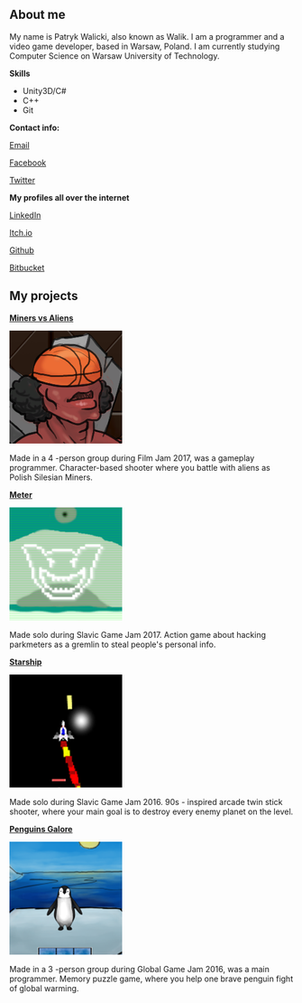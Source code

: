 ## About me
My name is Patryk Walicki, also known as Walik.
I am a programmer and a video game developer, based in Warsaw, Poland.
I am currently studying Computer Science on Warsaw University of Technology.

**Skills**
- Unity3D/C#
- C++
- Git

**Contact info:**

[Email](patrykwalikwalicki@gmail.com)

[Facebook](https://www.facebook.com/patryk.walicki.9)

[Twitter](https://twitter.com/PatWalik)

**My profiles all over the internet**

[LinkedIn](https://www.linkedin.com/in/patryk-walicki-7b9426153/)

[Itch.io](https://walik.itch.io/)

[Github](github.com/PWalik)

[Bitbucket](https://bitbucket.org/Walik/)


## My projects

  **[Miners vs Aliens](https://ixi.itch.io/gornicy-vs-obcy)**
  
  ![Miners](Images/miners.png)
  
  Made in a 4 -person group during Film Jam 2017, was a gameplay programmer. Character-based shooter where you battle with aliens
  as Polish Silesian Miners.




  **[Meter](https://walik.itch.io/meter)**
  
  ![Meter](Images/meter.png)
  
  Made solo during Slavic Game Jam 2017. Action game about hacking parkmeters as a gremlin
  to steal people's personal info.




  **[Starship](https://walik.itch.io/starship)**
  
  ![Startship](Images/star.png)
  
  Made solo during Slavic Game Jam 2016. 90s - inspired arcade twin stick shooter, 
  where your main goal is to destroy every enemy planet on the level.




  **[Penguins Galore](https://globalgamejam.org/2016/games/penguins-galore)**
  
  ![Startship](Images/peng.png)
  
  Made in a 3 -person group during Global Game Jam 2016, was a main programmer. Memory puzzle game, 
  where you help one brave penguin fight of global warming.
